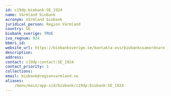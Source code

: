 ```yaml
---
id: c19dp:biobank:SE_1924
name: Värmland biobank
acronym: Värmland biobank
juridical_person: Region Värmland
country: SE
biobank_sverige: TRUE
ivo_regnum: 924
bbmri_id:
website_url: https://biobanksverige.se/kontakta-oss/biobankssamordnare-och-nej-talonger/
description:
address:
contact: c19dp:contact:SE_1924
contact_priority: 1
collections:
email: biobank@regionvarmland.se
aliases:
    /menu/main/app-scd/biobank/c19dp:biobank:SE_1924
---
```

